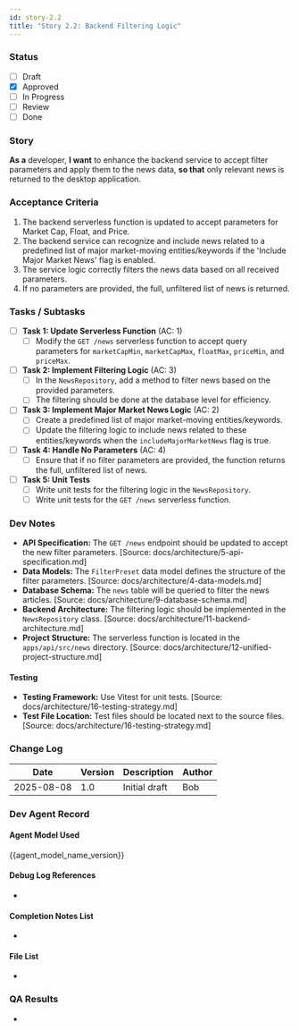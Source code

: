 ```yaml
---
id: story-2.2
title: "Story 2.2: Backend Filtering Logic"
---
```


### Status
- [ ] Draft
- [X] Approved
- [ ] In Progress
- [ ] Review
- [ ] Done

### Story
**As a** developer,
**I want** to enhance the backend service to accept filter parameters and apply them to the news data,
**so that** only relevant news is returned to the desktop application.

### Acceptance Criteria
1. The backend serverless function is updated to accept parameters for Market Cap, Float, and Price.
2. The backend service can recognize and include news related to a predefined list of major market-moving entities/keywords if the 'Include Major Market News' flag is enabled.
3. The service logic correctly filters the news data based on all received parameters.
4. If no parameters are provided, the full, unfiltered list of news is returned.

### Tasks / Subtasks
- [ ] **Task 1: Update Serverless Function** (AC: 1)
  - [ ] Modify the `GET /news` serverless function to accept query parameters for `marketCapMin`, `marketCapMax`, `floatMax`, `priceMin`, and `priceMax`.
- [ ] **Task 2: Implement Filtering Logic** (AC: 3)
  - [ ] In the `NewsRepository`, add a method to filter news based on the provided parameters.
  - [ ] The filtering should be done at the database level for efficiency.
- [ ] **Task 3: Implement Major Market News Logic** (AC: 2)
  - [ ] Create a predefined list of major market-moving entities/keywords.
  - [ ] Update the filtering logic to include news related to these entities/keywords when the `includeMajorMarketNews` flag is true.
- [ ] **Task 4: Handle No Parameters** (AC: 4)
  - [ ] Ensure that if no filter parameters are provided, the function returns the full, unfiltered list of news.
- [ ] **Task 5: Unit Tests**
  - [ ] Write unit tests for the filtering logic in the `NewsRepository`.
  - [ ] Write unit tests for the `GET /news` serverless function.

### Dev Notes
- **API Specification:** The `GET /news` endpoint should be updated to accept the new filter parameters. [Source: docs/architecture/5-api-specification.md]
- **Data Models:** The `FilterPreset` data model defines the structure of the filter parameters. [Source: docs/architecture/4-data-models.md]
- **Database Schema:** The `news` table will be queried to filter the news articles. [Source: docs/architecture/9-database-schema.md]
- **Backend Architecture:** The filtering logic should be implemented in the `NewsRepository` class. [Source: docs/architecture/11-backend-architecture.md]
- **Project Structure:** The serverless function is located in the `apps/api/src/news` directory. [Source: docs/architecture/12-unified-project-structure.md]

#### Testing
- **Testing Framework:** Use Vitest for unit tests. [Source: docs/architecture/16-testing-strategy.md]
- **Test File Location:** Test files should be located next to the source files. [Source: docs/architecture/16-testing-strategy.md]

### Change Log
| Date | Version | Description | Author |
| --- | --- | --- | --- |
| 2025-08-08 | 1.0 | Initial draft | Bob |

### Dev Agent Record
#### Agent Model Used
{{agent_model_name_version}}
#### Debug Log References
-
#### Completion Notes List
-
#### File List
-

### QA Results
-
